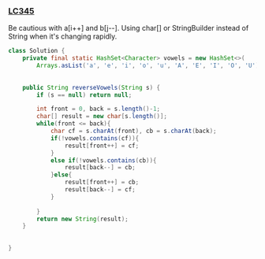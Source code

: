 ### [LC345](https://leetcode.com/problems/reverse-vowels-of-a-string/description/)

Be cautious with a[i++] and b[j--].
Using char[] or StringBuilder instead of String when it's changing rapidly. 


```java
class Solution {
    private final static HashSet<Character> vowels = new HashSet<>(
        Arrays.asList('a', 'e', 'i', 'o', 'u', 'A', 'E', 'I', 'O', 'U'));
    
    
    public String reverseVowels(String s) {
        if (s == null) return null;

        int front = 0, back = s.length()-1;
        char[] result = new char[s.length()];
        while(front <= back){
            char cf = s.charAt(front), cb = s.charAt(back);
            if(!vowels.contains(cf)){
                result[front++] = cf;
            }
            else if(!vowels.contains(cb)){
                result[back--] = cb;
            }else{
                result[front++] = cb;
                result[back--] = cf;
            }
            
        }
        return new String(result);
    }
    
   
}
```